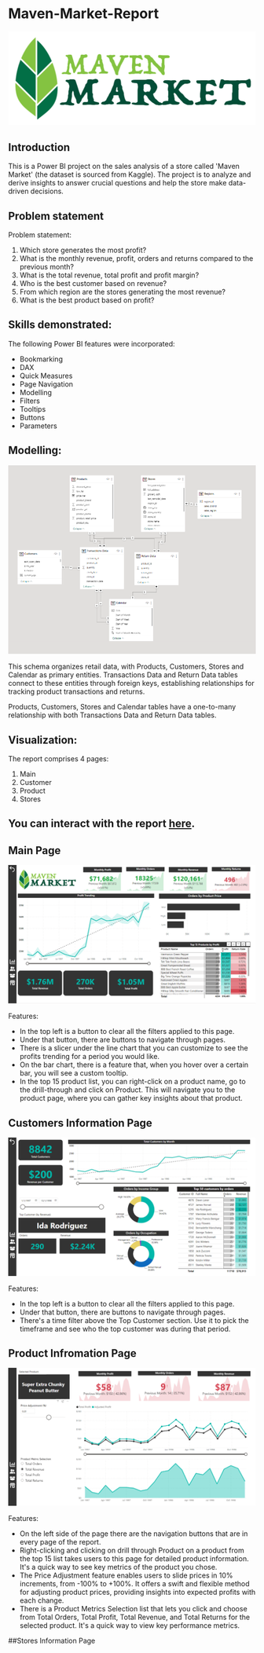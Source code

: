 # Maven-Market-Report

![](Maven_Market.png)

## Introduction 
This is a Power BI project on the sales analysis of a store called 'Maven Market' (the dataset is sourced from Kaggle). 
The project is to analyze and derive insights to answer crucial questions and help the store make data-driven decisions.

## Problem statement

Problem statement:
1. Which store generates the most profit?
2. What is the monthly revenue, profit, orders and returns compared to the previous month?
3. What is the total revenue, total profit and profit margin?
4. Who is the best customer based on revenue?
5. From which region are the stores generating the most revenue?
6. What is the best product based on profit?

## Skills demonstrated:

The following Power BI features were incorporated:

- Bookmarking
- DAX
- Quick Measures
- Page Navigation
- Modelling 
- Filters
- Tooltips
- Buttons
- Parameters

## Modelling:
![](MMR_diagram.png)

This schema organizes retail data, with Products, Customers, Stores and Calendar as primary entities.
Transactions Data and Return Data tables connect to these entities through foreign keys, establishing relationships for tracking product transactions and returns.

Products, Customers, Stores and Calendar tables have a one-to-many relationship with both Transactions Data and Return Data tables.

## Visualization:

The report comprises 4 pages:
1. Main
2. Customer
3. Product
4. Stores

You can interact with the report [here](https://app.powerbi.com/groups/me/reports/c63c115c-8edf-4899-ac4b-9a4dd27cf513/ReportSection?experience=power-bi).
---
## Main Page
![](mainpagenew.png)

Features:
- In the top left is a button to clear all the filters applied to this page.
- Under that button, there are buttons to navigate through pages.
- There is a slicer under the line chart that you can customize to see the profits trending for a period you would like.
- On the bar chart, there is a feature that, when you hover over a certain bar, you will see a custom tooltip.
- In the top 15 product list, you can right-click on a product name, go to the drill-through and click on Product. This will navigate you to the product page, where you can gather key insights about that product.

## Customers Information Page
![](customer.png)

Features:
- In the top left is a button to clear all the filters applied to this page.
- Under that button, there are buttons to navigate through pages.
- There's a time filter above the Top Customer section. Use it to pick the timeframe and see who the top customer was during that period.

## Product Infromation Page
![](product.png)

Features:
- On the left side of the page there are the navigation buttons that are in every page of the report.
- Right-clicking and clicking on drill through Product on a product from the top 15 list takes users to this page for detailed product information. It's a quick way to see key metrics of the product you chose.
- The Price Adjustment feature enables users to slide prices in 10% increments, from -100% to +100%. It offers a swift and flexible method for adjusting product prices, providing insights into expected profits with each change.
- There is a Product Metrics Selection list that lets you click and choose from Total Orders, Total Profit, Total Revenue, and Total Returns for the selected product. It's a quick way to view key performance metrics.

##Stores Information Page


